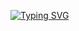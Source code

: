 
[![Typing SVG](https://readme-typing-svg.herokuapp.com/?color=1E90FF&size=35&center=true&vCenter=true&width=1000&lines=HELLO,+My+name+is+Lucas+Maestre;I'm+26+years+old;I'm+from+Brazil;Data+Scientist;Be+Welcome!+:%29)](https://git.io/typing-svg)

